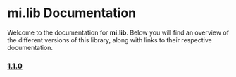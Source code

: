 # mi.lib Documentation

Welcome to the documentation for **mi.lib**. Below you will find an overview of the different versions of this library, along with links to their respective documentation.

### [1.1.0](./1.1.0/doc.md)
